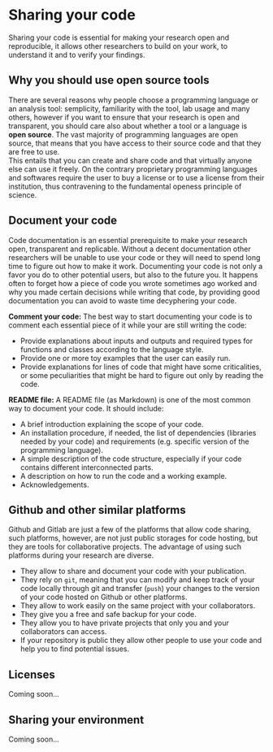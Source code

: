 # Sharing your code

Sharing your code is essential for making your research open and reproducible, it allows other researchers to build on your work, to understand it and to verify your findings.

## Why you should use open source tools

There are several reasons why people choose a programming language or an analysis tool: semplicity, familiarity with the tool, lab usage and many others, however if you want to ensure that your research is open and transparent, you should care also about whether a tool or a language is **open source**.
The vast majority of programming languages are open source, that means that you have access to their source code and that they are free to use.</b>  
This entails that you can create and share code and that virtually anyone else can use it freely. On the contrary proprietary programming languages and softwares require the user to buy a license or to use a license from their institution, thus contravening to the fundamental openess principle of science.

## Document your code

Code documentation is an essential prerequisite to make your research open, transparent and replicable. Without a decent documentation other researchers will be unable to use your code or they will need to spend long time to figure out how to make it work.
Documenting your code is not only a favor you do to other potential users, but also to the future you. It happens often to forget how a piece of code you wrote sometimes ago worked and why you made certain decisions while writing that code, by providing good documentation you can avoid to waste time decyphering your code. 

**Comment your code:** The best way to start documenting your code is to comment each essential piece of it while your are still writing the code:

- Provide explanations about inputs and outputs and required types for functions and classes according to the language style.
- Provide one or more toy examples that the user can easily run.
- Provide explanations for lines of code that might have some criticalities, or some peculiarities that might be hard to figure out only by reading the code.

**README file:** A README file (as Markdown) is one of the most common way to document your code. It should include:

- A brief introduction explaining the scope of your code.
- An installation procedure, if needed, the list of dependencies (libraries needed by your code) and requirements (e.g. specific version of the programming language).
- A simple description of the code structure, especially if your code contains different interconnected parts.
- A description on how to run the code and a working example.
- Acknowledgements.

## Github and other similar platforms

Github and Gitlab are just a few of the platforms that allow code sharing, such platforms, however, are not just public storages for code hosting, but they are tools for collaborative projects. The advantage of using such platforms during your research are diverse.

- They allow to share and document your code with your publication.
- They rely on `git`, meaning that you can modify and keep track of your code locally through git and transfer (`push`) your changes to the version of your code hosted on Github or other platforms.
- They allow to work easily on the same project with your collaborators.
- They give you a free and safe backup for your code.
- They allow you to have private projects that only you and your collaborators can access.
- If your repository is public they allow other people to use your code and help you to find potential issues.
  

## Licenses

Coming soon...

## Sharing your environment

Coming soon...

